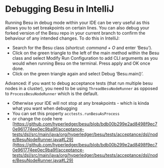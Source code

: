 # Debugging Besu in IntelliJ

Running Besu in debug mode within your IDE can be very useful as this allows you to set breakpoints on certain lines. You can also debug your forked version of the Besu repo in your current branch to confirm the behaviour of any intended changes. To do this in IntelliJ:

- Search for the Besu class (*shortcut: command + O* and enter ‘Besu’).
- Click on the green triangle to the left of the main method within the Besu class and select Modify Run Configuration to add CLI arguments as you would when running Besu on the terminal. Press apply and OK once done.
- Click on the green triangle again and select Debug ‘Besu.main()’.

Advanced: if you want to debug acceptance tests (that run multiple besu nodes in a cluster), you need to be using `ThreadBesuNodeRunner` as opposed to `ProcessBesuNodeRunner` which is the default.

- Otherwise your IDE will not stop at any breakpoints - which is kinda what you want when debugging
- You can set this property `acctests.runBesuAsProcess`
- or change the code here [https://github.com/hyperledger/besu/blob/bdb00b299e2ad8498f9ec70e961774ee0ec9ba9f/acceptance-tests/dsl/src/main/java/org/hyperledger/besu/tests/acceptance/dsl/node/BesuNodeRunner.java#L29](https://github.com/hyperledger/besu/blob/bdb00b299e2ad8498f9ec70e961774ee0ec9ba9f/acceptance-tests/dsl/src/main/java/org/hyperledger/besu/tests/acceptance/dsl/node/BesuNodeRunner.java#L29)